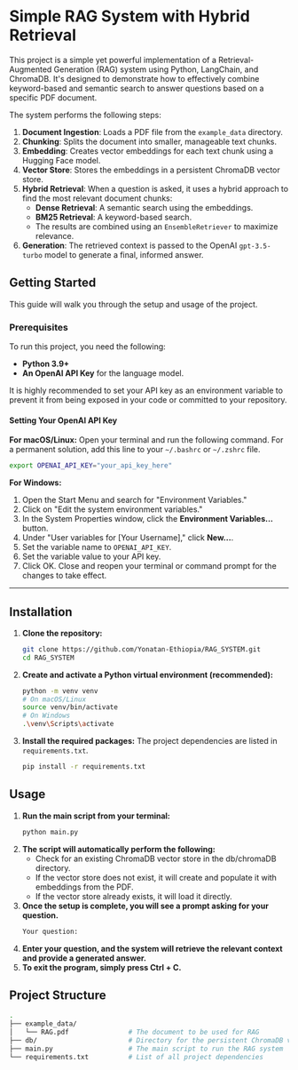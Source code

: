 # Simple RAG System with Hybrid Retrieval

This project is a simple yet powerful implementation of a Retrieval-Augmented Generation (RAG) system using Python, LangChain, and ChromaDB. It's designed to demonstrate how to effectively combine keyword-based and semantic search to answer questions based on a specific PDF document.

The system performs the following steps:
1.  **Document Ingestion**: Loads a PDF file from the `example_data` directory.
2.  **Chunking**: Splits the document into smaller, manageable text chunks.
3.  **Embedding**: Creates vector embeddings for each text chunk using a Hugging Face model.
4.  **Vector Store**: Stores the embeddings in a persistent ChromaDB vector store.
5.  **Hybrid Retrieval**: When a question is asked, it uses a hybrid approach to find the most relevant document chunks:
    * **Dense Retrieval**: A semantic search using the embeddings.
    * **BM25 Retrieval**: A keyword-based search.
    * The results are combined using an `EnsembleRetriever` to maximize relevance.
6.  **Generation**: The retrieved context is passed to the OpenAI `gpt-3.5-turbo` model to generate a final, informed answer.

## Getting Started

This guide will walk you through the setup and usage of the project.

### Prerequisites

To run this project, you need the following:

* **Python 3.9+**
* **An OpenAI API Key** for the language model.

It is highly recommended to set your API key as an environment variable to prevent it from being exposed in your code or committed to your repository.

#### Setting Your OpenAI API Key

**For macOS/Linux:**
Open your terminal and run the following command. For a permanent solution, add this line to your `~/.bashrc` or `~/.zshrc` file.
```bash
export OPENAI_API_KEY="your_api_key_here"
```
**For Windows:**
1.  Open the Start Menu and search for "Environment Variables."
2.  Click on "Edit the system environment variables."
3.  In the System Properties window, click the **Environment Variables...** button.
4.  Under "User variables for [Your Username]," click **New...**.
5.  Set the variable name to `OPENAI_API_KEY`.
6.  Set the variable value to your API key.
7.  Click OK. Close and reopen your terminal or command prompt for the changes to take effect.

---

## Installation

1.  **Clone the repository:**
    ```bash
    git clone https://github.com/Yonatan-Ethiopia/RAG_SYSTEM.git
    cd RAG_SYSTEM
    ```

2.  **Create and activate a Python virtual environment (recommended):**
    ```bash
    python -m venv venv
    # On macOS/Linux
    source venv/bin/activate
    # On Windows
    .\venv\Scripts\activate
    ```

3.  **Install the required packages:**
    The project dependencies are listed in `requirements.txt`.
    ```bash
    pip install -r requirements.txt
    ```
## Usage
1. **Run the main script from your terminal:**
   ```bash
   python main.py
   ```
2. **The script will automatically perform the following:**
   * Check for an existing ChromaDB vector store in the db/chromaDB directory.
   * If the vector store does not exist, it will create and populate it with embeddings from the PDF.
   * If the vector store already exists, it will load it directly.
3. **Once the setup is complete, you will see a prompt asking for your question.**
   ```bash
   Your question:
   ```
4. **Enter your question, and the system will retrieve the relevant context and provide a generated answer.**
5. **To exit the program, simply press Ctrl + C.**
##  Project Structure
```bash
.
├── example_data/
│   └── RAG.pdf               # The document to be used for RAG
├── db/                       # Directory for the persistent ChromaDB vector store
├── main.py                   # The main script to run the RAG system
└── requirements.txt          # List of all project dependencies
```
